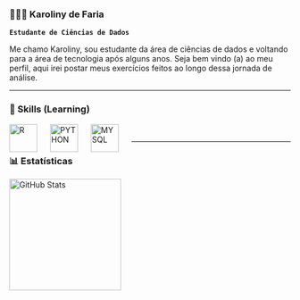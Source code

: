 ### 👩🏼‍💻 Karoliny de Faria

**`Estudante de Ciências de Dados`**

Me chamo Karoliny, sou estudante da área de ciências de dados e voltando para a área de tecnologia após alguns anos. 
Seja bem vindo (a) ao meu perfil, aqui irei postar meus exercícios feitos ao longo dessa jornada de análise. 

---

### 🚀 Skills (Learning)

<p>
    <img 
    align="left" 
    alt="R"
    title="R" 
    width="50px" 
    style="padding-right: 20px;" 
    src="https://img.shields.io/badge/R-276DC3?style=for-the-badge&logo=r&logoColor=white" 
/>
  <img 
    align="left" 
    alt="PYTHON"
    title="PYTHON" 
    width="50px" 
    style="padding-right: 20px;" 
    src="https://img.shields.io/badge/Python-3776AB?style=for-the-badge&logo=python&logoColor=white" 
/>

  <img 
    align="left" 
    alt="MYSQL"
    title="MYSQL" 
    width="50px" 
    style="padding-right: 20px;" 
    src="https://img.shields.io/badge/MySQL-00000F?style=for-the-badge&logo=mysql&logoColor=white" 
/>
  
</p>

</br>

---

### 📊 Estatísticas

<p>
  <img 
    align="left" 
    alt="GitHub Stats" 
    height="200" 
    style="padding-right: 10px;" 
    src="https://github-readme-stats.vercel.app/api?username=Karoldefaria&show_icons=true&theme=tokyonight&include_all_commits=true&locale=pt-br" 
  />

</p>

